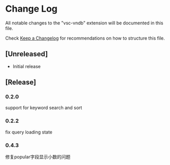 # Change Log

All notable changes to the "vsc-vndb" extension will be documented in this file.

Check [Keep a Changelog](http://keepachangelog.com/) for recommendations on how to structure this file.

## [Unreleased]

- Initial release

## [Release]

### 0.2.0

support for keyword search and sort

### 0.2.2

fix query loading state

### 0.4.3

修复popular字段显示小数的问题